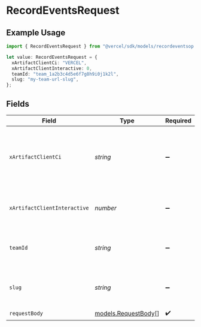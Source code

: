 # RecordEventsRequest

## Example Usage

```typescript
import { RecordEventsRequest } from "@vercel/sdk/models/recordeventsop.js";

let value: RecordEventsRequest = {
  xArtifactClientCi: "VERCEL",
  xArtifactClientInteractive: 0,
  teamId: "team_1a2b3c4d5e6f7g8h9i0j1k2l",
  slug: "my-team-url-slug",
};
```

## Fields

| Field                                                                                 | Type                                                                                  | Required                                                                              | Description                                                                           | Example                                                                               |
| ------------------------------------------------------------------------------------- | ------------------------------------------------------------------------------------- | ------------------------------------------------------------------------------------- | ------------------------------------------------------------------------------------- | ------------------------------------------------------------------------------------- |
| `xArtifactClientCi`                                                                   | *string*                                                                              | :heavy_minus_sign:                                                                    | The continuous integration or delivery environment where this artifact is downloaded. | VERCEL                                                                                |
| `xArtifactClientInteractive`                                                          | *number*                                                                              | :heavy_minus_sign:                                                                    | 1 if the client is an interactive shell. Otherwise 0                                  | 0                                                                                     |
| `teamId`                                                                              | *string*                                                                              | :heavy_minus_sign:                                                                    | The Team identifier to perform the request on behalf of.                              | team_1a2b3c4d5e6f7g8h9i0j1k2l                                                         |
| `slug`                                                                                | *string*                                                                              | :heavy_minus_sign:                                                                    | The Team slug to perform the request on behalf of.                                    | my-team-url-slug                                                                      |
| `requestBody`                                                                         | [models.RequestBody](../models/requestbody.md)[]                                      | :heavy_check_mark:                                                                    | N/A                                                                                   |                                                                                       |